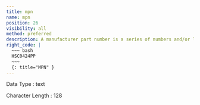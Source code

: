```yaml
---
title: mpn
name: mpn
position: 26
visibility: all
method: preferred
description: A manufacturer part number is a series of numbers and/or letters that has been given to a part by the manufacturer. An MPN identifies the part as belonging to and originating from that one manufacturer. Each part the manufacturer makes has a different MPN.
right_code: |
  ~~~ bash
  HSC0424PP
  ~~~
  {: title="MPN" }
---
```


Data Type
: text

Character Length
: 128


